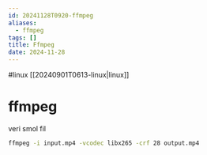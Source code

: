 ```yaml
---
id: 20241128T0920-ffmpeg
aliases:
  - ffmpeg
tags: []
title: Ffmpeg
date: 2024-11-28
---
```


#linux [[20240901T0613-linux|linux]]

# ffmpeg

veri smol fil

```sh
ffmpeg -i input.mp4 -vcodec libx265 -crf 28 output.mp4
```
